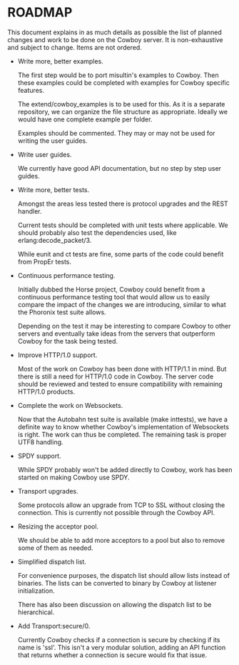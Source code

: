 ROADMAP
=======

This document explains in as much details as possible the
list of planned changes and work to be done on the Cowboy
server. It is non-exhaustive and subject to change. Items
are not ordered.

*   Write more, better examples.

    The first step would be to port misultin's examples
    to Cowboy. Then these examples could be completed with
    examples for Cowboy specific features.

    The extend/cowboy_examples is to be used for this. As
    it is a separate repository, we can organize the file
    structure as appropriate. Ideally we would have one
    complete example per folder.

    Examples should be commented. They may or may not be
    used for writing the user guides.

*   Write user guides.

    We currently have good API documentation, but no step
    by step user guides.

*   Write more, better tests.

    Amongst the areas less tested there is protocol upgrades
    and the REST handler.

    Current tests should be completed with unit tests
    where applicable. We should probably also test the
    dependencies used, like erlang:decode_packet/3.

    While eunit and ct tests are fine, some parts of the
    code could benefit from PropEr tests.

*   Continuous performance testing.

    Initially dubbed the Horse project, Cowboy could benefit
    from a continuous performance testing tool that would
    allow us to easily compare the impact of the changes we
    are introducing, similar to what the Phoronix test suite
    allows.

    Depending on the test it may be interesting to compare
    Cowboy to other servers and eventually take ideas from
    the servers that outperform Cowboy for the task being tested.

*   Improve HTTP/1.0 support.

    Most of the work on Cowboy has been done with HTTP/1.1
    in mind. But there is still a need for HTTP/1.0 code in
    Cowboy. The server code should be reviewed and tested
    to ensure compatibility with remaining HTTP/1.0 products.

*   Complete the work on Websockets.

    Now that the Autobahn test suite is available (make inttests),
    we have a definite way to know whether Cowboy's implementation
    of Websockets is right. The work can thus be completed. The
    remaining task is proper UTF8 handling.

*   SPDY support.

    While SPDY probably won't be added directly to Cowboy, work
    has been started on making Cowboy use SPDY.

*   Transport upgrades.

    Some protocols allow an upgrade from TCP to SSL without
    closing the connection. This is currently not possible
    through the Cowboy API.

*   Resizing the acceptor pool.

    We should be able to add more acceptors to a pool but also
    to remove some of them as needed.

*   Simplified dispatch list.

    For convenience purposes, the dispatch list should allow
    lists instead of binaries. The lists can be converted to
    binary by Cowboy at listener initialization.

    There has also been discussion on allowing the dispatch
    list to be hierarchical.

*   Add Transport:secure/0.

    Currently Cowboy checks if a connection is secure by
    checking if its name is 'ssl'. This isn't a very modular
    solution,  adding an API function that returns whether
    a connection is secure would fix that issue.
